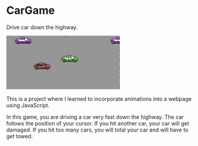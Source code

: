 # CarGame
Drive car down the highway.

<img src="Screenshots/CarGame.PNG" width="300"/>

This is a project where I learned to incorporate animations into a webpage using JavaScript.

In this game, you are driving a car very fast down the highway.
The car follows the position of your cursor.
If you hit another car, your car will get damaged. If you hit too many cars, you will total your car and will have to get towed.
